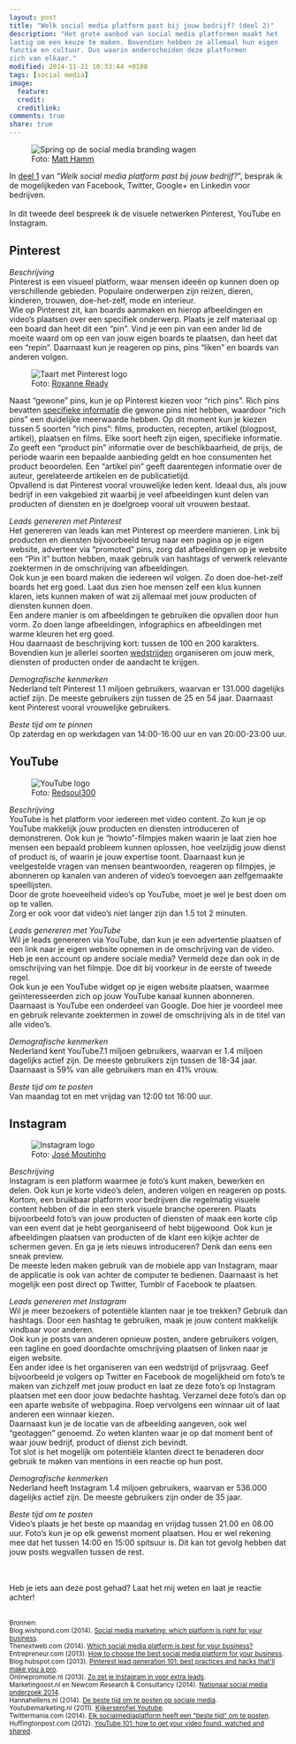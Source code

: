```yaml
---
layout: post
title: "Welk social media platform past bij jouw bedrijf? (deel 2)"
description: "Het grote aanbod van social media platformen maakt het
lastig om een keuze te maken. Bovendien hebben ze allemaal hun eigen
functie en cultuur. Dus waarin onderscheiden deze platformen
zich van elkaar."
modified: 2014-11-21 10:33:44 +0100
tags: [social media]
image:
  feature: 
  credit: 
  creditlink: 
comments: true
share: true
---
```


<figure>
<img src="/images/social-media.png" alt="Spring op de social media
branding wagen">
<figcaption>Foto: <a href="http://bit.ly/1xxa7hd">Matt Hamm</a>
</figcaption>
</figure>

In <a
href="http://theknowsyferret.github.io/welk-social-media-platform-past-bij-jouw-bedrijf-deel-1/">deel
1</a> van “_Welk social media platform past bij jouw
bedrijf?_”, besprak ik de mogelijkeden van Facebook, Twitter, Google+
en Linkedin voor bedrijven.<br><br>
In dit tweede deel bespreek ik de visuele netwerken Pinterest, YouTube
en Instagram.

<h2>Pinterest</h2>

_Beschrijving_<br>
Pinterest is een visueel platform, waar mensen ideeën op kunnen doen op verschillende gebieden. Populaire onderwerpen zijn reizen, dieren, kinderen, trouwen, doe-het-zelf, mode en interieur.<br>
Wie op Pinterest zit, kan boards aanmaken en hierop afbeeldingen en
video’s plaatsen over een specifiek onderwerp. Plaats je zelf
materiaal op een board dan heet dit een “pin”. Vind je een pin van een
ander lid de moeite waard om op een van jouw eigen boards te plaatsen,
dan heet dat een “repin”. Daarnaast kun je reageren op pins, pins
“liken” en boards van anderen volgen.<br>

<figure class="floatright">
<img src="/images/pinterest-logo.jpg" alt="Taart met Pinterest logo">
<figcaption>Foto: <a href="http://bit.ly/1HjMkWj">Roxanne Ready</a>
</figcaption>
</figure>

Naast “gewone” pins, kun je op Pinterest kiezen voor “rich pins”. Rich
pins bevatten <a
href="https://developers.pinterest.com/rich_pins_overview/">specifieke
informatie</a> die gewone pins niet hebben, waardoor “rich pins” een duidelijke meerwaarde hebben. 
Op dit moment kun je kiezen tussen 5 soorten “rich pins”: films, producten, recepten, artikel (blogpost, artikel), plaatsen en films. Elke soort heeft zijn eigen, specifieke informatie. Zo geeft een “product pin” informatie over de beschikbaarheid, de prijs, de periode waarin een bepaalde aanbieding geldt en hoe consumenten het product beoordelen. Een “artikel pin” geeft daarentegen informatie over de auteur, gerelateerde artikelen en de publicatietijd.<br> 
Opvallend is dat Pinterest vooral vrouwelijke leden kent. Ideaal dus, als jouw bedrijf in een vakgebied zit waarbij je veel afbeeldingen kunt delen van producten of diensten en je doelgroep vooral uit vrouwen bestaat.

_Leads genereren met Pinterest_<br>
Het genereren van leads kan met Pinterest op meerdere manieren. Link bij producten en diensten bijvoorbeeld terug naar een pagina op je eigen website, adverteer via “promoted” pins, zorg dat afbeeldingen op je website een “Pin it” button hebben, maak gebruik van hashtags of verwerk relevante zoektermen in de omschrijving van afbeeldingen.<br>
Ook kun je een board maken die iedereen wil volgen. Zo doen doe-het-zelf boards het erg goed. Laat dus zien hoe mensen zelf een klus kunnen klaren, iets kunnen maken of wat zij allemaal met jouw producten of diensten kunnen doen.<br> 
Een andere manier is om afbeeldingen te gebruiken die opvallen door hun vorm. Zo doen lange afbeeldingen, infographics en afbeeldingen met warme kleuren het erg goed.<br> 
Hou daarnaast de beschrijving kort: tussen de 100 en 200 karakters.<br>
Bovendien kun je allerlei soorten <a href="http://www.socialmediaexaminer.com/pinterest-contest/">wedstrijden</a> organiseren om jouw merk, diensten of producten onder de aandacht te krijgen. 

_Demografische kenmerken_<br>
Nederland telt Pinterest 1.1 miljoen gebruikers, waarvan er 131.000
dagelijks actief zijn. De meeste gebruikers zijn tussen de 25 en 54 jaar. Daarnaast kent Pinterest vooral vrouwelijke gebruikers.  

_Beste tijd om te pinnen_<br>
Op zaterdag en op werkdagen van 14:00-16:00 uur en van 20:00-23:00
uur.

<h2>YouTube</h2>
<figure>
<img src="/images/youtube-logo.png" alt="YouTube logo">
<figcaption>Foto: <a href="http://bit.ly/1xONl3l">Redsoul300</a>
</figcaption>
</figure>

_Beschrijving_<br>
YouTube is het platform voor iedereen met video content. Zo kun je op YouTube makkelijk jouw producten en diensten introduceren of demonstreren. Ook kun je “howto”-filmpjes maken waarin je laat zien hoe mensen een bepaald probleem kunnen oplossen, hoe veelzijdig jouw dienst of product is, of waarin je jouw expertise toont. Daarnaast kun je veelgestelde vragen van mensen beantwoorden, reageren op filmpjes, je abonneren op kanalen van anderen of video’s toevoegen aan zelfgemaakte speellijsten.<br>
Door de grote hoeveelheid video’s op YouTube, moet je wel je best doen om op te vallen.<br>
Zorg er ook voor dat video’s niet langer zijn dan 1.5 tot 2 minuten. 

_Leads genereren met YouTube_<br>
Wil je leads genereren via YouTube, dan kun je een advertentie plaatsen of een link naar je eigen website opnemen in de omschrijving van de video. Heb je een account op andere sociale media? Vermeld deze dan ook in de omschrijving van het filmpje. Doe dit bij voorkeur in de eerste of tweede regel.<br>
Ook kun je een YouTube widget op je eigen website plaatsen, waarmee geïnteresseerden zich op jouw YouTube kanaal kunnen abonneren. 
Daarnaast is YouTube een onderdeel van Google. Doe hier je voordeel
mee en gebruik relevante zoektermen in zowel de omschrijving als in de
titel van alle video’s.

_Demografische kenmerken_<br>
Nederland kent YouTube7.1 miljoen gebruikers, waarvan er 1.4 miljoen dagelijks actief zijn.
De meeste gebruikers zijn tussen de 18-34 jaar. Daarnaast is 59% van alle gebruikers man en 41% vrouw. 

_Beste tijd om te posten_<br>
Van maandag tot en met vrijdag van 12:00 tot 16:00 uur. 

<h2>Instagram</h2>
<figure class="floatright">
<img src="/images/instagram-logo.png" alt="Instagram logo">
<figcaption>Foto: <a href="http://bit.ly/1Ah5UAq">José Moutinho</a>
</figcaption>
</figure>

_Beschrijving_<br>
Instagram is een platform waarmee je foto’s kunt maken, bewerken en delen. Ook kun je korte video’s delen, anderen volgen en reageren op posts. Kortom, een bruikbaar platform voor bedrijven die regelmatig visuele content hebben of die in een sterk visuele branche opereren. 
Plaats bijvoorbeeld foto’s van jouw producten of diensten of maak een korte clip van een event dat je hebt georganiseerd of hebt bijgewoond. Ook kun je afbeeldingen plaatsen van producten of de klant een kijkje achter de schermen geven. 
En ga je iets nieuws introduceren? Denk dan eens een sneak preview.<br>
De meeste leden maken gebruik van de mobiele app van Instagram, maar de applicatie is ook van achter de computer te bedienen. Daarnaast is het mogelijk een post direct op Twitter, Tumblr of Facebook te plaatsen. 

_Leads genereren met Instagram_<br>
Wil je meer bezoekers of potentiële klanten naar je toe trekken? Gebruik dan hashtags. Door een hashtag te gebruiken, maak je jouw content makkelijk vindbaar voor anderen.<br> 
Ook kun je posts van anderen opnieuw posten, andere gebruikers volgen, een tagline en goed doordachte omschrijving plaatsen of linken naar je eigen website.<br>
Een ander idee is het organiseren van een wedstrijd of prijsvraag. Geef bijvoorbeeld je volgers op Twitter en Facebook de mogelijkheid om foto’s te maken van zichzelf met jouw product en laat ze deze foto’s op Instagram plaatsen met een door jouw bedachte hashtag. Verzamel deze foto’s dan op een aparte website of webpagina. Roep vervolgens een winnaar uit of laat anderen een winnaar kiezen.<br>
Daarnaast kun je de locatie van de afbeelding aangeven, ook wel
“geotaggen” genoemd. Zo weten klanten waar je op dat moment bent of
waar jouw bedrijf, product of dienst zich bevindt.<br>
Tot slot is het mogelijk om potentiële klanten direct te benaderen door gebruik te maken van mentions in een reactie op hun post. 

_Demografische kenmerken_<br>
Nederland heeft Instagram 1.4 miljoen gebruikers, waarvan er 536.000 dagelijks actief zijn.
De meeste gebruikers zijn onder de 35 jaar. 

_Beste tijd om te posten_<br>
Video’s plaats je het beste op maandag en vrijdag tussen 21.00 en 08.00 uur. Foto’s kun je op elk gewenst moment plaatsen. Hou er wel rekening mee dat het tussen 14:00 en 15:00 spitsuur is. Dit kan tot gevolg hebben dat jouw posts wegvallen tussen de rest. 

<br><br>
Heb je iets aan deze post gehad? Laat het mij weten en laat je reactie
achter!
<br><br>

<small>Bronnen:<br>
Blog.wishpond.com (2014). <a href="http://blog.wishpond.com/post/72672192941/social-media-marketing-which-platform-is-right-for">Social media marketing: which platform is
right for your business</a>.<br>
Thenextweb.com (2014). <a
href="http://thenextweb.com/socialmedia/2014/03/05/social-media-platform-best-business/">Which
social media platform is best for your business?</a><br>
Entrepreneur.com (2013). <a
href="http://www.entrepreneur.com/article/230020">How to choose the
best social media platform for your business</a>.<br>
Blog.hubspot.com (2013). <a
href="https://blog.hubspot.com/marketing/how-to-generate-leads-with-pinterest-ht">
Pinterest lead generation 101: best practices and hacks that'll make
you a pro</a>.<br>
Onlinepromotie.nl (2013). <a
href="http://www.onlinepromotie.nl/weblog/zo-zet-je-instagram-in-voor-extra-leads.html">Zo
zet je Instagram in voor extra leads</a>.<br>
Marketingoost.nl en Newcom Research & Consultancy (2014). <a
href="https://www.marketingoost.nl/nl/publicaties/nationale-social-media-onderzoek-2014/">Nationaal
social media onderzoek 2014</a>.<br>
Hannahellens.nl (2014). <a
href="http://hannahellens.nl/de-beste-tijd-om-te-posten-op-sociale-media/">De
beste tijd om te posten op sociale media</a>.<br>
Youtubemarketing.nl (2011). <a
href="https://blog.hubspot.com/marketing/how-to-generate-leads-with-pinterest-ht">
Kijkersprofiel Youtube</a>.<br>
Twittermania.com (2014). <a href="http://twittermania.nl/2014/03/elk-socialmedia-platform-heeft-een-eigen-beste-tijd-om-te-posten-infographic/">Elk socialmediaplatform heeft een
"beste tijd" om te posten</a>.<br>
Huffingtonpost.com (2012). <a
href="http://www.huffingtonpost.com/michael-litt/youtube-tips_b_1910731.html">
YouTube 101: how to get your video found, watched and shared</a>.<br>
